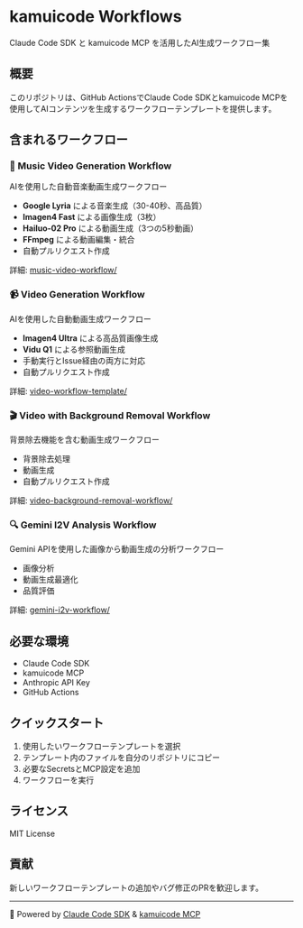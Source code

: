 # kamuicode Workflows

Claude Code SDK と kamuicode MCP を活用したAI生成ワークフロー集

## 概要

このリポジトリは、GitHub ActionsでClaude Code SDKとkamuicode MCPを使用してAIコンテンツを生成するワークフローテンプレートを提供します。

## 含まれるワークフロー

### 🎵 Music Video Generation Workflow
AIを使用した自動音楽動画生成ワークフロー

- **Google Lyria** による音楽生成（30-40秒、高品質）
- **Imagen4 Fast** による画像生成（3枚）
- **Hailuo-02 Pro** による動画生成（3つの5秒動画）
- **FFmpeg** による動画編集・統合
- 自動プルリクエスト作成

詳細: [music-video-workflow/](./music-video-workflow/)

### 📹 Video Generation Workflow
AIを使用した自動動画生成ワークフロー

- **Imagen4 Ultra** による高品質画像生成
- **Vidu Q1** による参照動画生成
- 手動実行とIssue経由の両方に対応
- 自動プルリクエスト作成

詳細: [video-workflow-template/](./video-workflow-template/)

### 🎬 Video with Background Removal Workflow
背景除去機能を含む動画生成ワークフロー

- 背景除去処理
- 動画生成
- 自動プルリクエスト作成

詳細: [video-background-removal-workflow/](./video-background-removal-workflow/)

### 🔍 Gemini I2V Analysis Workflow
Gemini APIを使用した画像から動画生成の分析ワークフロー

- 画像分析
- 動画生成最適化
- 品質評価

詳細: [gemini-i2v-workflow/](./gemini-i2v-workflow/)

## 必要な環境

- Claude Code SDK
- kamuicode MCP
- Anthropic API Key
- GitHub Actions

## クイックスタート

1. 使用したいワークフローテンプレートを選択
2. テンプレート内のファイルを自分のリポジトリにコピー
3. 必要なSecretsとMCP設定を追加
4. ワークフローを実行

## ライセンス

MIT License

## 貢献

新しいワークフローテンプレートの追加やバグ修正のPRを歓迎します。

---

🤖 Powered by [Claude Code SDK](https://github.com/anthropics/claude-code) & [kamuicode MCP](https://www.kamui.ai/ja)